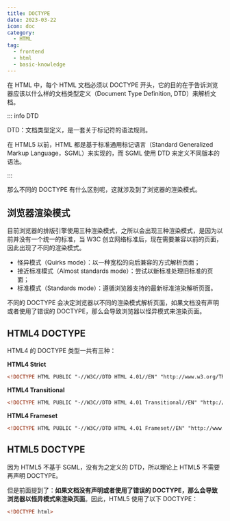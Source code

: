 ```yaml
---
title: DOCTYPE
date: 2023-03-22
icon: doc
category: 
  - HTML
tag:
  - frontend
  - html
  - basic-knowledge
---
```


在 HTML 中，每个 HTML 文档必须以 DOCTYPE 开头，它的目的在于告诉浏览器应该以什么样的文档类型定义（Document Type Definition, DTD）来解析文档。

::: info DTD

DTD：文档类型定义，是一套关于标记符的语法规则。

在 HTML5 以前，HTML 都是基于标准通用标记语言（Standard Generalized Markup Language，SGML）来实现的，而 SGML 使用 DTD 来定义不同版本的语法。

:::

那么不同的 DOCTYPE 有什么区别呢，这就涉及到了浏览器的渲染模式。

## 浏览器渲染模式

目前浏览器的排版引擎使用三种渲染模式，之所以会出现三种渲染模式，是因为以前并没有一个统一的标准，当 W3C 创立网络标准后，现在需要兼容以前的页面，因此出现了不同的渲染模式。

- 怪异模式（Quirks mode）：以一种宽松的向后兼容的方式解析页面；
- 接近标准模式（Almost standards mode）：尝试以新标准处理旧标准的页面；
- 标准模式（Standards mode）：遵循浏览器支持的最新标准渲染解析页面。

不同的 DOCTYPE 会决定浏览器以不同的渲染模式解析页面，如果文档没有声明或者使用了错误的 DOCTYPE，那么会导致浏览器以怪异模式来渲染页面。

## HTML4 DOCTYPE

HTML4 的 DOCTYPE 类型一共有三种：

**HTML4 Strict**

```html
<!DOCTYPE HTML PUBLIC "-//W3C//DTD HTML 4.01//EN" "http://www.w3.org/TR/html4/strict.dtd">
```

**HTML4 Transitional**

```html
<!DOCTYPE HTML PUBLIC "-//W3C//DTD HTML 4.01 Transitional//EN" "http://www.w3.org/TR/html4/loose.dtd">
```

**HTML4 Frameset**

```html
<!DOCTYPE HTML PUBLIC "-//W3C//DTD HTML 4.01 Frameset//EN" "http://www.w3.org/TR/html4/frameset.dtd">
```

## HTML5 DOCTYPE

因为 HTML5 不基于 SGML，没有为之定义的 DTD，所以理论上 HTML5 不需要再声明 DOCTYPE。

但是前面提到了：**如果文档没有声明或者使用了错误的 DOCTYPE，那么会导致浏览器以怪异模式来渲染页面**。因此，HTML5 使用了以下 DOCTYPE：

```html
<!DOCTYPE html>
```
